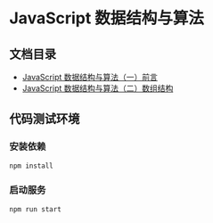 # JavaScript 数据结构与算法

## 文档目录

- [JavaScript 数据结构与算法（一）前言](./assets/doc/JavaScript数据结构与算法（一）前言.md)
- [JavaScript 数据结构与算法（二）数组结构](./assets/doc/JavaScript数据结构与算法（二）数组结构.md)

## 代码测试环境

### 安装依赖
```bash
npm install
```

### 启动服务
```bash
npm run start
```


